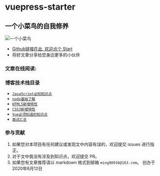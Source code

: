 # vuepress-starter

## 一个小菜鸟的自我修养

![一个小菜鸟](http://47.103.217.232/public/home.jpg)

- [Github链接在此, 欢迎点个 Start](https://github.com/ming556/vuepress-starter)
- 将好文章分享给您身边更多的小伙伴

### 文章在线阅读:

### 博客技术栈目录
* [ `JavaScript必知知识点`](/docs/web/js/)
* [ `node基础了解`](/docs//node/)
* [ `HTML5新增特性`](/docs//web/html/)
* [ `CSS3新增特性`](/docs//web/css/)
* [ `Vue必须知道的知识点`](/docs/VUE/)
* [ `面试汇总`](/docs//interview/)

### 参与贡献

1. 如果您对本项目有任何建议或发现文中内容有误的，欢迎提交 issues 进行指正。
2. 对于文中我没有涉及到知识点，欢迎提交 PR。
3. 如果您有文章推荐请以 markdown 格式到邮箱 `ming98916@163.com`。
创办于2020年6月12日
